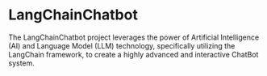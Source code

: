 # LangChainChatbot
The LangChainChatbot project leverages the power of Artificial Intelligence (AI) and Language Model (LLM) technology, specifically utilizing the LangChain framework, to create a highly advanced and interactive ChatBot system.

